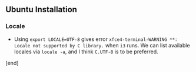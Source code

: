 ## Ubuntu Installation

### Locale

 * Using `export LOCALE=UTF-8` gives error `xfce4-terminal-WARNING **: Locale not supported by C library.` when `i3` runs. We can list available locales via `locale -a`, and I think `C.UTF-8` is to be preferred.

[end]
